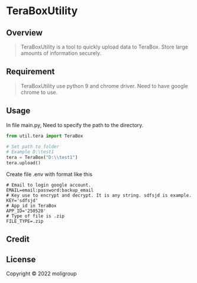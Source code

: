 # **TeraBoxUtility**

## Overview 

>TeraBoxUtility is a tool to quickly upload data to TeraBox. Store large amounts of information securely. 

## Requirement
> TeraBoxUtility use python 9 and chrome driver.
Need to have google chrome to use.



## Usage

In file main.py, Need to specify the path to the directory.

```python
from util.tera import TeraBox

# Set path to folder
# Example D:\test1
tera = TeraBox("D:\\test1")
tera.upload()
```
Create file .env with format like this

```cvs
# Email to login google account.
EMAIL=email:password:backup_email
# Key use to encrypt and decrypt. It is any string. sdfsjd is example.
KEY='sdfsjd'
# App_id in TeraBox
APP_ID='250528'
# Type of file is .zip
FILE_TYPE=.zip
```

## Credit


## License
Copyright © 2022 moligroup